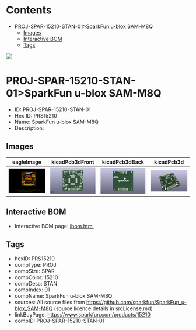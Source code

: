 



Contents
========

* [PROJ-SPAR-15210-STAN-01>SparkFun u-blox SAM-M8Q](#proj-spar-15210-stan-01sparkfun-u-blox-sam-m8q)
	* [Images](#images)
	* [Interactive BOM](#interactive-bom)
	* [Tags](#tags)
  
![][im]
# PROJ-SPAR-15210-STAN-01>SparkFun u-blox SAM-M8Q

- ID: PROJ-SPAR-15210-STAN-01
- Hex ID: PRS15210
- Name: SparkFun u-blox SAM-M8Q
- Description: 

## Images
  
  

|eagleImage|kicadPcb3dFront|kicadPcb3dBack|kicadPcb3d|
| :---: | :---: | :---: | :---: |
|[![eagleImage](eagleImage_140.png)](eagleImage_.png)|[![kicadPcb3dFront](kicadPcb3dFront_140.png)](kicadPcb3dFront_.png)|[![kicadPcb3dBack](kicadPcb3dBack_140.png)](kicadPcb3dBack_.png)|[![kicadPcb3d](kicadPcb3d_140.png)](kicadPcb3d_.png)|

## Interactive BOM

- Interactive BOM page: [ibom.html](kicad/bom/ibom.html)

## Tags

- hexID: PRS15210
- oompType: PROJ
- oompSize: SPAR
- oompColor: 15210
- oompDesc: STAN
- oompIndex: 01
- oompName: SparkFun u-blox SAM-M8Q
- sources: All source files from https://github.com/sparkfun/SparkFun_u-blox_SAM-M8Q (source licence details in srcLicense.md)
- linkBuyPage: https://www.sparkfun.com/products/15210
- oompID: PROJ-SPAR-15210-STAN-01



[im]: kicadPcb3d_450.png
